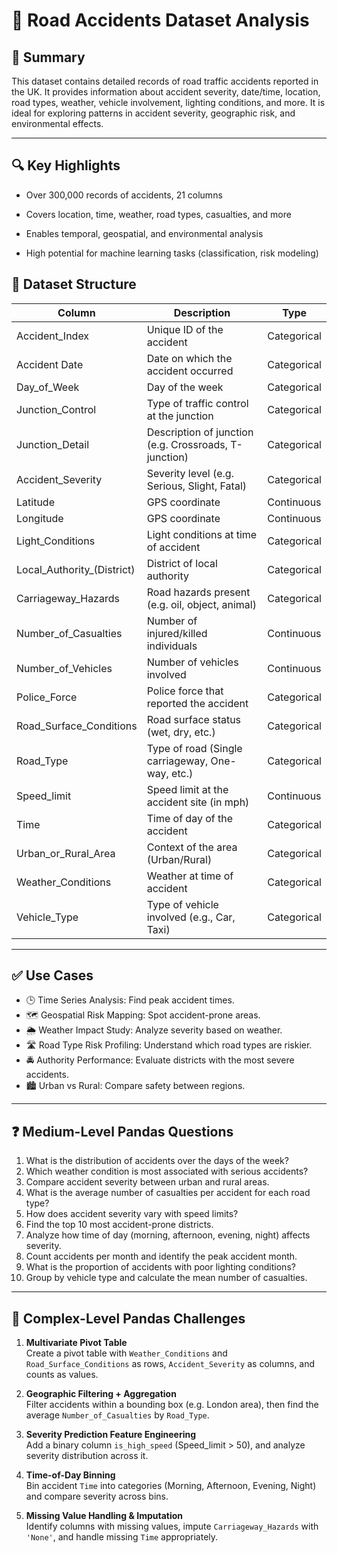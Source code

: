 # 🚧 Road Accidents Dataset Analysis

## 📌 Summary
This dataset contains detailed records of road traffic accidents reported in the UK. It provides information about accident severity, date/time, location, road types, weather, vehicle involvement, lighting conditions, and more. It is ideal for exploring patterns in accident severity, geographic risk, and environmental effects.

---
## 🔍 Key Highlights
- Over 300,000 records of accidents, 21 columns

- Covers location, time, weather, road types, casualties, and more

- Enables temporal, geospatial, and environmental analysis

- High potential for machine learning tasks (classification, risk modeling)


## 🧩 Dataset Structure

| Column                       | Description                                               | Type         |
|-----------------------------|-----------------------------------------------------------|--------------|
| Accident_Index              | Unique ID of the accident                                 | Categorical  |
| Accident Date               | Date on which the accident occurred                       | Categorical  |
| Day_of_Week                 | Day of the week                                           | Categorical  |
| Junction_Control            | Type of traffic control at the junction                   | Categorical  |
| Junction_Detail             | Description of junction (e.g. Crossroads, T-junction)     | Categorical  |
| Accident_Severity           | Severity level (e.g. Serious, Slight, Fatal)              | Categorical  |
| Latitude                    | GPS coordinate                                            | Continuous   |
| Longitude                   | GPS coordinate                                            | Continuous   |
| Light_Conditions            | Light conditions at time of accident                     | Categorical  |
| Local_Authority_(District)  | District of local authority                               | Categorical  |
| Carriageway_Hazards         | Road hazards present (e.g. oil, object, animal)           | Categorical  |
| Number_of_Casualties        | Number of injured/killed individuals                      | Continuous   |
| Number_of_Vehicles          | Number of vehicles involved                               | Continuous   |
| Police_Force                | Police force that reported the accident                   | Categorical  |
| Road_Surface_Conditions     | Road surface status (wet, dry, etc.)                      | Categorical  |
| Road_Type                   | Type of road (Single carriageway, One-way, etc.)          | Categorical  |
| Speed_limit                 | Speed limit at the accident site (in mph)                 | Continuous   |
| Time                        | Time of day of the accident                               | Categorical  |
| Urban_or_Rural_Area         | Context of the area (Urban/Rural)                         | Categorical  |
| Weather_Conditions          | Weather at time of accident                               | Categorical  |
| Vehicle_Type                | Type of vehicle involved (e.g., Car, Taxi)                | Categorical  |

---

## ✅ Use Cases

- 🕒 Time Series Analysis: Find peak accident times.
- 🗺️ Geospatial Risk Mapping: Spot accident-prone areas.
- 🌦️ Weather Impact Study: Analyze severity based on weather.
- 🛣️ Road Type Risk Profiling: Understand which road types are riskier.
- 🚔 Authority Performance: Evaluate districts with the most severe accidents.
- 🏙️ Urban vs Rural: Compare safety between regions.

---

## ❓ Medium-Level Pandas Questions

1. What is the distribution of accidents over the days of the week?
2. Which weather condition is most associated with serious accidents?
3. Compare accident severity between urban and rural areas.
4. What is the average number of casualties per accident for each road type?
5. How does accident severity vary with speed limits?
6. Find the top 10 most accident-prone districts.
7. Analyze how time of day (morning, afternoon, evening, night) affects severity.
8. Count accidents per month and identify the peak accident month.
9. What is the proportion of accidents with poor lighting conditions?
10. Group by vehicle type and calculate the mean number of casualties.

---

## 🧠 Complex-Level Pandas Challenges

1. **Multivariate Pivot Table**  
   Create a pivot table with `Weather_Conditions` and `Road_Surface_Conditions` as rows, `Accident_Severity` as columns, and counts as values.

2. **Geographic Filtering + Aggregation**  
   Filter accidents within a bounding box (e.g. London area), then find the average `Number_of_Casualties` by `Road_Type`.

3. **Severity Prediction Feature Engineering**  
   Add a binary column `is_high_speed` (Speed_limit > 50), and analyze severity distribution across it.

4. **Time-of-Day Binning**  
   Bin accident `Time` into categories (Morning, Afternoon, Evening, Night) and compare severity across bins.

5. **Missing Value Handling & Imputation**  
   Identify columns with missing values, impute `Carriageway_Hazards` with `'None'`, and handle missing `Time` appropriately.


